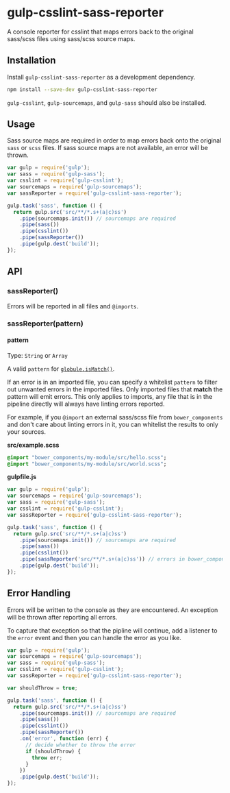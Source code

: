 # gulp-csslint-sass-reporter

A console reporter for csslint that maps errors back to the original sass/scss files using sass/scss source maps.

## Installation

Install `gulp-csslint-sass-reporter` as a development dependency.

```bash
npm install --save-dev gulp-csslint-sass-reporter
```

`gulp-csslint`, `gulp-sourcemaps`, and `gulp-sass` should also be installed.

## Usage

Sass source maps are required in order to map errors back onto the original `sass` or `scss` files. If sass source maps are not available, an error will be thrown.

```javascript
var gulp = require('gulp');
var sass = require('gulp-sass');
var csslint = require('gulp-csslint');
var sourcemaps = require('gulp-sourcemaps');
var sassReporter = require('gulp-csslint-sass-reporter');

gulp.task('sass', function () {
  return gulp.src('src/**/*.s+(a|c)ss')
    .pipe(sourcemaps.init()) // sourcemaps are required
    .pipe(sass())
    .pipe(csslint())
    .pipe(sassReporter())
    .pipe(gulp.dest('build'));
});
```

## API

### sassReporter()

Errors will be reported in all files and `@imports`.

### sassReporter(pattern)

#### pattern

Type: `String` or `Array`

A valid `pattern` for [`globule.isMatch()`](https://www.npmjs.com/package/globule#globule-ismatch).

If an error is in an imported file, you can specify a whitelist `pattern` to filter out unwanted errors in the imported files. Only imported files that **match** the pattern will emit errors. This only applies to imports, any file that is in the pipeline directly will always have linting errors reported.

For example, if you `@import` an external sass/scss file from `bower_components` and don't care about linting errors in it, you can whitelist the results to only your sources.

**src/example.scss**

```sass
@import "bower_components/my-module/src/hello.scss";
@import "bower_components/my-module/src/world.scss";
```

**gulpfile.js**

```javascript
var gulp = require('gulp');
var sourcemaps = require('gulp-sourcemaps');
var sass = require('gulp-sass');
var csslint = require('gulp-csslint');
var sassReporter = require('gulp-csslint-sass-reporter');

gulp.task('sass', function () {
  return gulp.src('src/**/*.s+(a|c)ss')
    .pipe(sourcemaps.init()) // sourcemaps are required
    .pipe(sass())
    .pipe(csslint())
    .pipe(sassReporter('src/**/*.s+(a|c)ss')) // errors in bower_components will be ignored
    .pipe(gulp.dest('build'));
});
```
## Error Handling

Errors will be written to the console as they are encountered. An exception will be thrown after reporting all errors.

To capture that exception so that the pipline will continue, add a listener to the `error` event and then you can handle the error as you like.

```javascript
var gulp = require('gulp');
var sourcemaps = require('gulp-sourcemaps');
var sass = require('gulp-sass');
var csslint = require('gulp-csslint');
var sassReporter = require('gulp-csslint-sass-reporter');

var shouldThrow = true;

gulp.task('sass', function () {
  return gulp.src('src/**/*.s+(a|c)ss')
    .pipe(sourcemaps.init()) // sourcemaps are required
    .pipe(sass())
    .pipe(csslint())
    .pipe(sassReporter())
    .on('error', function (err) {
      // decide whether to throw the error
      if (shouldThrow) {
        throw err;
      }
    })
    .pipe(gulp.dest('build'));
});
```
